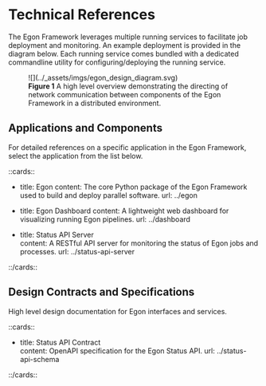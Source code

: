 # Technical References

The Egon Framework leverages multiple running services to facilitate job deployment and monitoring.
An example deployment is provided in the diagram below.
Each running service comes bundled with a dedicated commandline utility for configuring/deploying the running service.

<figure markdown>
  ![](../_assets/imgs/egon_design_diagram.svg)
  <figcaption>
    <b>Figure 1</b> A high level overview demonstrating the directing of network communication between components of the Egon Framework in a distributed environment.
  </figcaption>
</figure>


## Applications and Components

For detailed references on a specific application in the Egon Framework, select the application from the list below.

::cards::

- title: Egon
  content: The core Python package of the Egon Framework used to build and deploy parallel software.
  url: ../egon

- title: Egon Dashboard
  content: A lightweight web dashboard for visualizing running Egon pipelines.
  url: ../dashboard

- title: Status API Server  
  content: A RESTful API server for monitoring the status of Egon jobs and processes.
  url: ../status-api-server

::/cards::


## Design Contracts and Specifications

High level design documentation for Egon interfaces and services.

::cards::

- title: Status API Contract  
  content: OpenAPI specification for the Egon Status API.
  url: ../status-api-schema

::/cards::